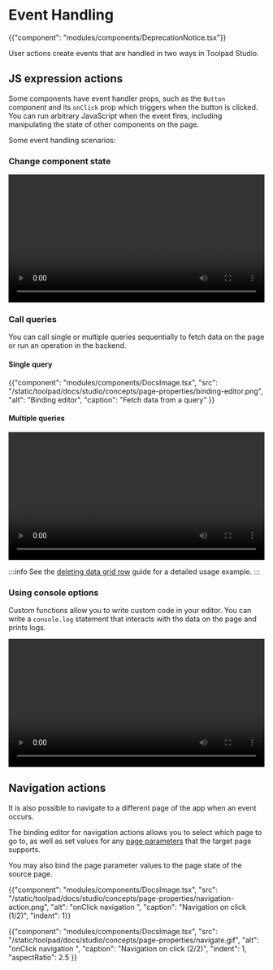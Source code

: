 # Event Handling

{{"component": "modules/components/DeprecationNotice.tsx"}}

<p class="description">User actions create events that are handled in two ways in Toolpad Studio.</p>

## JS expression actions

Some components have event handler props, such as the `Button` component and its `onClick` prop which triggers when the button is clicked. You can run arbitrary JavaScript when the event fires, including manipulating the state of other components on the page.

Some event handling scenarios:

### Change component state

<video controls width="100%" height="auto" alt="change-component-state">
  <source src="/static/toolpad/docs/studio/concepts/event-handling/change-component-state.mp4" type="video/mp4">
  Your browser does not support the video tag.
</video>

### Call queries

You can call single or multiple queries sequentially to fetch data on the page or run an operation in the backend.

#### Single query

{{"component": "modules/components/DocsImage.tsx", "src": "/static/toolpad/docs/studio/concepts/page-properties/binding-editor.png", "alt": "Binding editor", "caption": "Fetch data from a query" }}

#### Multiple queries

<video controls width="100%" height="auto" alt="call-multiple-queries">
  <source src="/static/toolpad/docs/studio/concepts/event-handling/multiple-queries.mp4" type="video/mp4">
  Your browser does not support the video tag.
</video>

:::info
See the [deleting data grid row](/toolpad/studio/how-to-guides/delete-datagrid-row/) guide for a detailed usage example.
:::

### Using console options

Custom functions allow you to write custom code in your editor. You can write a `console.log` statement that interacts with the data on the page and prints logs.

<video controls width="100%" height="auto" alt="console-log">
  <source src="/static/toolpad/docs/studio/concepts/event-handling/console-log.mp4" type="video/mp4">
  Your browser does not support the video tag.
</video>

## Navigation actions

It is also possible to navigate to a different page of the app when an event occurs.

The binding editor for navigation actions allows you to select which page to go to, as well as set values for any [page parameters](/toolpad/studio/concepts/page-properties/#page-parameters) that the target page supports.

You may also bind the page parameter values to the page state of the source page.

{{"component": "modules/components/DocsImage.tsx", "src": "/static/toolpad/docs/studio/concepts/page-properties/navigation-action.png", "alt": "onClick navigation ", "caption": "Navigation on click (1/2)", "indent": 1}}

{{"component": "modules/components/DocsImage.tsx", "src": "/static/toolpad/docs/studio/concepts/page-properties/navigate.gif", "alt": "onClick navigation ", "caption": "Navigation on click (2/2)", "indent": 1, "aspectRatio": 2.5 }}
